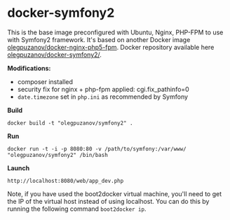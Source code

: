 docker-symfony2
==================
This is the base image preconfigured with Ubuntu, Nginx, PHP-FPM to use with Symfony2 framework. It's based on another Docker image [olegpuzanov/docker-nginx-php5-fpm](https://github.com/olegpuzanov/docker-nginx-php5-fpm). Docker repository available here [olegpuzanov/docker-symfony2/](https://registry.hub.docker.com/u/olegpuzanov/docker-symfony2/).

**Modifications:**
- composer installed
- security fix for nginx + php-fpm applied: cgi.fix_pathinfo=0
- `date.timezone` set in `php.ini` as recommended by Symfony

**Build**

	docker build -t "olegpuzanov/symfony2" .

**Run**

	docker run -t -i -p 8080:80 -v /path/to/symfony:/var/www/ "olegpuzanov/symfony2" /bin/bash

**Launch**

	http://localhost:8080/web/app_dev.php

Note, if you have used the boot2docker virtual machine, you'll need to get the IP of the virtual host instead of using localhost. You can do this by running the following command `boot2docker ip`.
